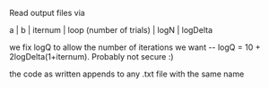 Read output files via

a | b | iternum | loop (number of trials) | logN | logDelta

we fix logQ to allow the number of iterations we want -- logQ = 10 + 2logDelta(1+iternum). Probably not secure :)

the code as written appends to any .txt file with the same name